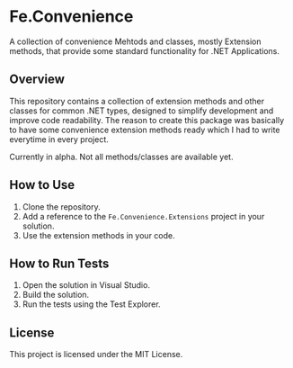 # Fe.Convenience
A collection of convenience Mehtods and classes, mostly Extension methods, that provide some standard functionality for .NET Applications.

## Overview
This repository contains a collection of extension methods and other classes for common .NET types, designed to simplify development and improve 
code readability. The reason to create this package was basically to have some convenience extension methods ready which I had to write everytime 
in every project.

Currently in alpha. Not all methods/classes are available yet. 

## How to Use
1. Clone the repository.
2. Add a reference to the `Fe.Convenience.Extensions` project in your solution.
3. Use the extension methods in your code.

## How to Run Tests
1. Open the solution in Visual Studio.
2. Build the solution.
3. Run the tests using the Test Explorer.

## License
This project is licensed under the MIT License.
